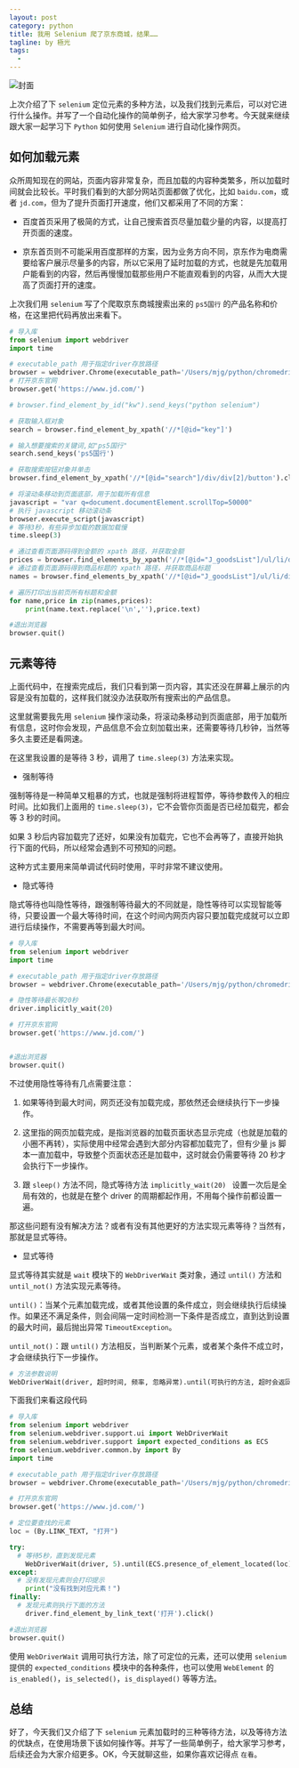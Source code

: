 ```yaml
---
layout: post
category: python
title: 我用 Selenium 爬了京东商城，结果……
tagline: by 極光
tags:
  - 
---
```


![封面](http://www.justdopython.com/assets/images/2021/08/selenium/jd.png)


上次介绍了下 `selenium` 定位元素的多种方法，以及我们找到元素后，可以对它进行什么操作。并写了一个自动化操作的简单例子，给大家学习参考。今天就来继续跟大家一起学习下 `Python` 如何使用 `Selenium` 进行自动化操作网页。

<!--more-->

## 如何加载元素

众所周知现在的网站，页面内容非常复杂，而且加载的内容种类繁多，所以加载时间就会比较长。平时我们看到的大部分网站页面都做了优化，比如 `baidu.com`，或者 `jd.com`，但为了提升页面打开速度，他们又都采用了不同的方案：

- 百度首页采用了极简的方式，让自己搜索首页尽量加载少量的内容，以提高打开页面的速度。

- 京东首页则不可能采用百度那样的方案，因为业务方向不同，京东作为电商需要给客户展示尽量多的内容，所以它采用了延时加载的方式，也就是先加载用户能看到的内容，然后再慢慢加载那些用户不能直观看到的内容，从而大大提高了页面打开的速度。
 
上次我们用 `selenium` 写了个爬取京东商城搜索出来的 `ps5国行` 的产品名称和价格，在这里把代码再放出来看下。

```python
# 导入库
from selenium import webdriver
import time

# executable_path 用于指定driver存放路径
browser = webdriver.Chrome(executable_path='/Users/mjg/python/chromedriver')
# 打开京东官网
browser.get('https://www.jd.com/')

# browser.find_element_by_id("kw").send_keys("python selenium")

# 获取输入框对象
search = browser.find_element_by_xpath('//*[@id="key"]')

# 输入想要搜索的关键词,如"ps5国行"
search.send_keys('ps5国行')

# 获取搜索按钮对象并单击
browser.find_element_by_xpath('//*[@id="search"]/div/div[2]/button').click()

# 将滚动条移动到页面底部，用于加载所有信息
javascript = "var q=document.documentElement.scrollTop=50000"
# 执行 javascript 移动滚动条
browser.execute_script(javascript)
# 等待3秒，有些异步加载的数据加载慢
time.sleep(3)

# 通过查看页面源码得到金额的 xpath 路径，并获取金额 
prices = browser.find_elements_by_xpath('//*[@id="J_goodsList"]/ul/li/div/div[2]/strong/i')
# 通过查看页面源码得到商品标题的 xpath 路径，并获取商品标题
names = browser.find_elements_by_xpath('//*[@id="J_goodsList"]/ul/li/div/div[3]/a/em')

# 遍历打印出当前页所有标题和金额
for name,price in zip(names,prices):
    print(name.text.replace('\n',''),price.text)

#退出浏览器
browser.quit()

```

## 元素等待

上面代码中，在搜索完成后，我们只看到第一页内容，其实还没在屏幕上展示的内容是没有加载的，这样我们就没办法获取所有搜索出的产品信息。

这里就需要我先用 `selenium` 操作滚动条，将滚动条移动到页面底部，用于加载所有信息，这时你会发现，产品信息不会立刻加载出来，还需要等待几秒钟，当然等多久主要还是看网速。

在这里我设置的是等待 3 秒，调用了 `time.sleep(3)` 方法来实现。

- 强制等待

强制等待是一种简单又粗暴的方式，也就是强制将进程暂停，等待参数传入的相应时间。比如我们上面用的 `time.sleep(3)`，它不会管你页面是否已经加载完，都会等 3 秒的时间。

如果 3 秒后内容加载完了还好，如果没有加载完，它也不会再等了，直接开始执行下面的代码，所以经常会遇到不可预知的问题。

这种方式主要用来简单调试代码时使用，平时非常不建议使用。

- 隐式等待

隐式等待也叫隐性等待，跟强制等待最大的不同就是，隐性等待可以实现智能等待，只要设置一个最大等待时间，在这个时间内网页内容只要加载完成就可以立即进行后续操作，不需要再等到最大时间。

```python
# 导入库
from selenium import webdriver
import time

# executable_path 用于指定driver存放路径
browser = webdriver.Chrome(executable_path='/Users/mjg/python/chromedriver')

# 隐性等待最长等20秒
driver.implicitly_wait(20)  

# 打开京东官网
browser.get('https://www.jd.com/')


#退出浏览器
browser.quit()

```

不过使用隐性等待有几点需要注意：

1. 如果等待到最大时间，网页还没有加载完成，那依然还会继续执行下一步操作。

2. 这里指的网页加载完成，是指浏览器的加载页面状态显示完成（也就是加载的小圈不再转），实际使用中经常会遇到大部分内容都加载完了，但有少量 js 脚本一直加载中，导致整个页面状态还是加载中，这时就会仍需要等待 20 秒才会执行下一步操作。

3. 跟 `sleep()` 方法不同，隐式等待方法 `implicitly_wait(20) ` 设置一次后是全局有效的，也就是在整个 driver 的周期都起作用，不用每个操作前都设置一遍。

那这些问题有没有解决方法？或者有没有其他更好的方法实现元素等待？当然有，那就是显式等待。

- 显式等待

显式等待其实就是 `wait` 模块下的 `WebDriverWait` 类对象，通过 `until()` 方法和 `until_not()` 方法实现元素等待。

`until()`：当某个元素加载完成，或者其他设置的条件成立，则会继续执行后续操作。如果还不满足条件，则会间隔一定时间检测一下条件是否成立，直到达到设置的最大时间，最后抛出异常 `TimeoutException`。

`until_not()`：跟 `until()`  方法相反，当判断某个元素，或者某个条件不成立时，才会继续执行下一步操作。

```python
# 方法参数说明
WebDriverWait(driver, 超时时间, 频率, 忽略异常).until(可执行的方法, 超时会返回信息内容)
```

下面我们来看这段代码

```python
# 导入库
from selenium import webdriver
from selenium.webdriver.support.ui import WebDriverWait
from selenium.webdriver.support import expected_conditions as ECS
from selenium.webdriver.common.by import By
import time

# executable_path 用于指定driver存放路径
browser = webdriver.Chrome(executable_path='/Users/mjg/python/chromedriver')

# 打开京东官网
browser.get('https://www.jd.com/')

# 定位要查找的元素
loc = (By.LINK_TEXT, "打开")

try:
  # 等待5秒，直到发现元素
    WebDriverWait(driver, 5).until(ECS.presence_of_element_located(loc))
except:
  # 没有发现元素则会打印提示
    print("没有找到对应元素！")
finally:
  # 发现元素则执行下面的方法
    driver.find_element_by_link_text('打开').click()

#退出浏览器
browser.quit()

```

使用 `WebDriverWait` 调用可执行方法，除了可定位的元素，还可以使用 `selenium` 提供的 `expected_conditions` 模块中的各种条件，也可以使用 `WebElement` 的 `is_enabled()`，`is_selected()`，`is_displayed()` 等等方法。

## 总结

好了，今天我们又介绍了下 `selenium` 元素加载时的三种等待方法，以及等待方法的优缺点，在使用场景下该如何操作等。并写了一些简单例子，给大家学习参考，后续还会为大家介绍更多。OK，今天就聊这些，如果你喜欢记得点 `在看`。
